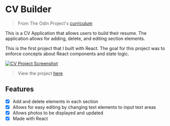 # CV Builder

> From The Odin Project's [curriculum](https://www.theodinproject.com/courses/javascript/lessons/cv-application)

This is a CV Application that allows users to build their resume. The application allows for adding, delete, and editing section elements.

This is the first project that I built with React. The goal for this project was to enforce concepts about React components and state logic.

[![CV Project Screenshot](/cv-project.png)](https://jessicaawhy.github.io/cv-project/)

> View the project [here](https://jessicaawhy.github.io/cv-project/)

## Features

- [x] Add and delete elements in each section
- [x] Allows for easy editing by changing text elements to input text areas
- [x] Allows photos to be displayed and updated
- [x] Made with React
